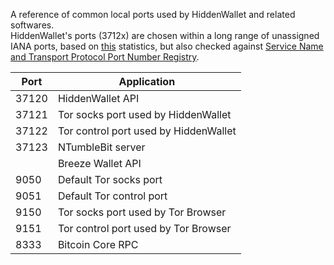 A reference of common local ports used by HiddenWallet and related softwares.  
HiddenWallet's ports (3712x) are chosen within a long range of unassigned IANA ports, based on [this](https://stackoverflow.com/a/28369841/2061103) statistics, but also checked against [Service Name and Transport Protocol Port Number Registry](https://www.iana.org/assignments/service-names-port-numbers/service-names-port-numbers.xhtml).
  
|Port | Application |
|---- | ---- |
|37120  | HiddenWallet API |
|37121  | Tor socks port used by HiddenWallet |
|37122  | Tor control port used by HiddenWallet |
|37123  | NTumbleBit server |
|  | Breeze Wallet API |
|9050  | Default Tor socks port |
|9051  | Default Tor control port |
|9150  | Tor socks port used by Tor Browser |
|9151  | Tor control port used by Tor Browser |
|8333  | Bitcoin Core RPC |

